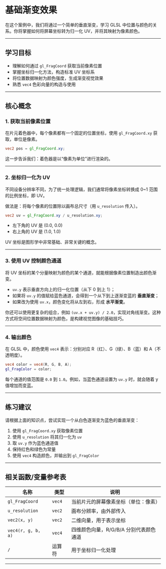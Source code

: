 # 基础渐变效果

在这个案例中，我们将通过一个简单的垂直渐变，学习 GLSL 中位置与颜色的关系。你将掌握如何将屏幕坐标转为归一化 UV，并将其映射为像素颜色。

---

## 学习目标

- 理解如何通过 `gl_FragCoord` 获取当前像素位置
- 掌握坐标归一化方法，构造标准 UV 坐标系
- 将位置数据映射为颜色强度，生成渐变视觉效果
- 熟悉 `vec4` 色彩向量的构造与使用

---

## 核心概念

### 1. 获取当前像素位置

在片元着色器中，每个像素都有一个固定的位置坐标，使用 `gl_FragCoord.xy` 获取，单位是像素。

```glsl
vec2 pos = gl_FragCoord.xy;
```

这一步告诉我们：着色器是以“像素为单位”进行渲染的。

---

### 2. 坐标归一化为 UV

不同设备分辨率不同，为了统一处理逻辑，我们通常将像素坐标转换成 0~1 范围的比例坐标，即 UV。

做法是：将每个像素的位置除以画布总尺寸（用 `u_resolution` 传入）。

```glsl
vec2 uv = gl_FragCoord.xy / u_resolution.xy;
```

- 左下角的 UV 是 (0.0, 0.0)
- 右上角的 UV 是 (1.0, 1.0)

UV 坐标是图形学中非常基础、非常关键的概念。

---

### 3. 使用 UV 控制颜色通道

将 UV 坐标的某个分量映射为颜色的某个通道，就能根据像素位置制造出颜色渐变。

- `uv.y` 表示垂直方向上的归一化位置（从下 0 到上 1）；
- 如果将 `uv.y` 的值赋给蓝色通道，会得到一个从下到上逐渐变蓝的 **垂直渐变**；
- 如果改为使用 `uv.x`，颜色变化将从左到右，形成 **水平渐变**。

你还可以使用更复杂的组合，例如 `(uv.x + uv.y) / 2.0`，实现对角线渐变。这种方式将空间位置数据映射为颜色，是构建视觉图像的基础技巧。

---

### 4. 输出颜色

在 GLSL 中，颜色使用 `vec4` 表示：分别对应 R（红）、G（绿）、B（蓝）和 A（不透明度）。

```glsl
vec4 color = vec4(R, G, B, A);
gl_FragColor = color;
```

每个通道的值范围是 `0.0` 到 `1.0`。例如，当蓝色通道设置为 `uv.y` 时，就会随着 y 值增加而变蓝。

---

## 练习建议

请根据上面的知识点，尝试实现一个从白色逐渐变为蓝色的垂直渐变：

1. 使用 `gl_FragCoord.xy` 获取像素位置
2. 使用 `u_resolution` 将其归一化为 `uv`
3. 取 `uv.y` 作为蓝色通道值
4. 保持红色和绿色为常量
5. 使用 `vec4` 构造颜色，并输出到 `gl_FragColor`

---

## 相关函数/变量参考表

| 名称              | 类型     | 说明                                     |
|-------------------|----------|------------------------------------------|
| `gl_FragCoord`     | `vec4`   | 当前片元的屏幕像素坐标（单位：像素）       |
| `u_resolution`     | `vec2`   | 画布分辨率，由外部传入                     |
| `vec2(x, y)`       | `vec2`   | 二维向量，用于表示坐标                     |
| `vec4(r, g, b, a)` | `vec4`   | 四维颜色向量，R/G/B/A 分别代表颜色通道     |
| `/`                | 运算符   | 用于坐标归一化处理                         |

---

